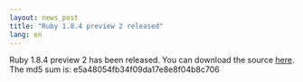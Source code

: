 ```yaml
---
layout: news_post
title: "Ruby 1.8.4 preview 2 released"
lang: en
---
```


Ruby 1.8.4 preview 2 has been released. You can download the source
[here][1]. The md5 sum is: e5a48054fb34f09da17e8e8f04b8c706



[1]: ftp://ftp.ruby-lang.org/pub/ruby/1.8/ruby-1.8.4-preview2.tar.gz 
